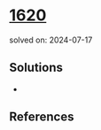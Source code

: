 # [1620](https://www.acmicpc.net/problem/1620)
solved on: 2024-07-17

## Solutions

- 

## References
